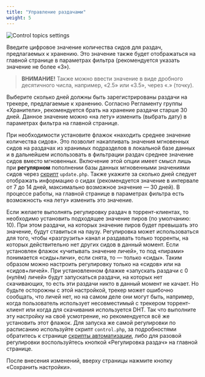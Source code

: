 ```yaml
---
title: "Управление раздачами"
weight: 5
---
```


![Control topics settings](https://user-images.githubusercontent.com/1829509/82585494-83245580-9baf-11ea-83de-0749f50ba800.png)

Введите цифровое значение количества сидов для раздач, предлагаемых к хранению. Это значение также будет отображаться на главной странице в параметрах фильтра (рекомендуется указать значение не более «3»).

> **ВНИМАНИЕ!** Также можно ввести значение в виде дробного десятичного числа, например, «2.5» или «3.5», через «.» (точку).

Выберите сколько дней должны быть зарегистрированы раздачи на трекере, предлагаемые к хранению. Согласно Регламенту группы «Хранители», рекомендуется брать на хранение раздачи старше 30 дней. Данное значение можно «на лету» изменить (выбрать дату) в параметрах фильтра на главной странице.

При необходимости установите флажок «находить среднее значение количества сидов». Это позволит накапливать значения мгновенных сидов на раздачах из хранимых подразделов в локальной базе данных и в дальнейшем использовать в фильтрации раздач среднее значение сидов вместо мгновенных. Включение этой опции имеет смысл лишь при **регулярном** пополнении базы данных мгновенными значениями сидов через [скрипт](https://github.com/berkut-174/webtlo/wiki/Automation-scripts) `update.php`. Также укажите за сколько дней следует отображать информацию о сидах (рекомендуется значение в интервале от 7 до 14 дней, максимально возможное значение — 30 дней). В процессе работы, на главной странице в параметрах фильтра есть возможность «на лету» изменить это значение.

Если желаете выполнять регулировку раздач в торрент-клиентах, то необходимо установить подходящее значение пиров (по умолчанию: 10). При этом раздачи, на которых значение пиров будет превышать это значение, будут ставиться на паузу. Регулировка может использоваться для того, чтобы «разгрузить» канал и раздавать только торренты, на которых действительно нет других сидов в данный момент. Если установлен флажок «учитывать значение личей», то под «пирами» понимается «сиды+личи», если снята, то — только «сиды». Таким образом можно настроить регулировку только на «сидов» или на «сидов+личей». При установленном флажке «запускать раздачи с 0 (нулём) личей» будут запускаться раздачи, на которых нет скачивающих, то есть эти раздачи никто в данный момент не качает. Но будьте осторожны с этой настройкой, трекер может ошибочно сообщать, что личей нет, но на самом деле они могут быть, например, когда пользователь использует несовместимый с трекером торрент-клиент или когда для скачивания используется DHT. Так что выполните эту настройку на своё усмотрение, но рекомендуется всё же установить этот флажок. Для запуска же самой регулировки по расписанию используйте скрипт `control.php`, за подробностями обратитесь к странице [скрипты автоматизации](https://github.com/berkut-174/webtlo/wiki/Automation-scripts), либо для разовой регулировки воспользуйтесь кнопкой «Регулировка раздач» на главной странице.

После внесения изменений, вверху страницы нажмите кнопку «Сохранить настройки».

